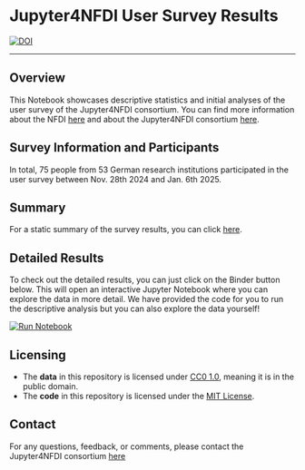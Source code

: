 # Jupyter4NFDI User Survey Results

[![DOI](https://zenodo.org/badge/923105760.svg)](https://doi.org/10.5281/zenodo.15064633)

-----------------------------

## Overview 

This Notebook showcases descriptive statistics and initial analyses of
the user survey of the Jupyter4NFDI consortium. You can find more information about
the NFDI [here](https://www.nfdi.de/?lang=en) and about the Jupyter4NFDI consortium [here](https://nfdi-jupyter.de/).

## Survey Information and Participants

In total, 75 people from 53 German research institutions participated in the user survey between Nov. 28th 2024 and Jan. 6th 2025.

## Summary

For a static summary of the survey results, you can click [here](https://gesiscss.github.io/Jupyter4NFDI_survey_results/Jupyter4NFDI%20Survey%20Summary.html).

## Detailed Results

To check out the detailed results, you can just click on the Binder button below. This will open
an interactive Jupyter Notebook where you can explore the data in more detail. We have provided the code for you to run the descriptive
analysis but you can also explore the data yourself!

<a href="https://hub.nfdi-jupyter.de/r2d/gh/gesiscss/Jupyter4NFDI_survey_results" target="_blank">
    <img src="https://nfdi-jupyter.de/images/nfdi_badge.svg" alt="Run Notebook">
</a>


## Licensing

- The **data** in this repository is licensed under [CC0 1.0](https://creativecommons.org/publicdomain/zero/1.0/legalcode.txt), meaning it is in the public domain.
- The **code** in this repository is licensed under the [MIT License](https://choosealicense.com/licenses/mit/).


## Contact

For any questions, feedback, or comments, please contact the Jupyter4NFDI consortium [here](mailto:jupyter4nfdi@lists.nfdi.de)